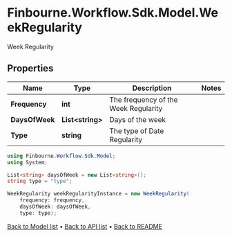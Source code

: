 # Finbourne.Workflow.Sdk.Model.WeekRegularity
Week Regularity

## Properties

Name | Type | Description | Notes
------------ | ------------- | ------------- | -------------
**Frequency** | **int** | The frequency of the Week Regularity | 
**DaysOfWeek** | **List&lt;string&gt;** | Days of the week | 
**Type** | **string** | The type of Date Regularity | 

```csharp
using Finbourne.Workflow.Sdk.Model;
using System;

List<string> daysOfWeek = new List<string>();
string type = "type";

WeekRegularity weekRegularityInstance = new WeekRegularity(
    frequency: frequency,
    daysOfWeek: daysOfWeek,
    type: type);
```

[Back to Model list](../README.md#documentation-for-models) &#8226; [Back to API list](../README.md#documentation-for-api-endpoints) &#8226; [Back to README](../README.md)
